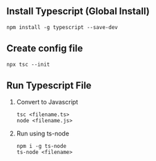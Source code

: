 ## Install Typescript (Global Install)

    npm install -g typescript --save-dev

## Create config file

    npx tsc --init

## Run Typescript File

1. Convert to Javascript

    ```
    tsc <filename.ts>
    node <filename.js>
    ```

2. Run using ts-node

    ```
    npm i -g ts-node 
    ts-node <filename>
    ```
